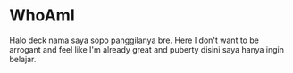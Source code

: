 <h1>WhoAmI</h1>
<P>Halo deck nama saya sopo panggilanya bre. Here I don't want to be arrogant and feel like I'm already great and puberty disini saya hanya ingin belajar.</p>
